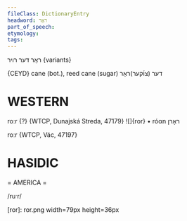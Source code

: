 ```yaml
---
fileClass: DictionaryEntry
headword: ראָר
part_of_speech: 
etymology: 
tags: 
---
```

ראָר
דער
רויר {variants}

{CEYD}
cane (bot.), reed
cane (sugar) דער (צו֜קער)ראָר

WESTERN
========

roːr {?} {WTCP, Dunajská Streda, 47179}
![]{ror}
	•	róαn ראָרן

roːr {WTCP, Vác, 47197}

HASIDIC
=======
= AMERICA = 

/ruˑr/

[ror]: ror.png width=79px height=36px